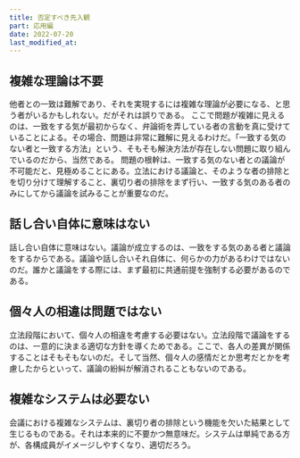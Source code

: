 ```yaml
---
title: 否定すべき先入観
part: 応用編
date: 2022-07-20
last_modified_at: 
---
```


## 複雑な理論は不要

他者との一致は難解であり、それを実現するには複雑な理論が必要になる、と思う者がいるかもしれない。だがそれは誤りである。
ここで問題が複雑に見えるのは、一致をする気が最初からなく、弁論術を弄している者の言動を真に受けていることによる。その場合、問題は非常に難解に見えるわけだ。「一致する気のない者と一致する方法」という、そもそも解決方法が存在しない問題に取り組んでいるのだから、当然である。
問題の根幹は、一致する気のない者との議論が不可能だと、見極めることにある。立法における議論と、そのような者の排除とを切り分けて理解すること、裏切り者の排除をまず行い、一致する気のある者のみにしてから議論を試みることが重要なのだ。

## 話し合い自体に意味はない

話し合い自体に意味はない。議論が成立するのは、一致をする気のある者と議論をするからである。議論や話し合いそれ自体に、何らかの力があるわけではないのだ。誰かと議論をする際には、まず最初に共通前提を強制する必要があるのである。

## 個々人の相違は問題ではない

立法段階において、個々人の相違を考慮する必要はない。立法段階で議論をするのは、一意的に決まる適切な方針を導くためである。ここで、各人の差異が関係することはそもそもないのだ。そして当然、個々人の感情だとか思考だとかを考慮したからといって、議論の紛糾が解消されることもないのである。

## 複雑なシステムは必要ない

会議における複雑なシステムは、裏切り者の排除という機能を欠いた結果として生じるものである。それは本来的に不要かつ無意味だ。システムは単純である方が、各構成員がイメージしやすくなり、適切だろう。
